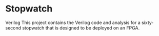 # Stopwatch
Verilog
This project contains the Verilog code and analysis for a sixty-second stopwatch that is designed to be deployed on an FPGA.
